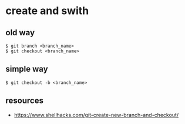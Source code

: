 # create and swith

## old way
```shell
$ git branch <branch_name>
$ git checkout <branch_name>
```

## simple way
```shell
$ git checkout -b <branch_name>
```


## resources
- https://www.shellhacks.com/git-create-new-branch-and-checkout/
